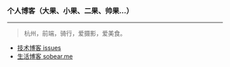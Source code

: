 
### 个人博客（大果、小果、二果、帅果...）

--------------------


> 杭州，前端，骑行，爱摄影，爱美食。


- [技术博客 issues](https://github.com/tomayday/MyBlog/issues?state=open)
- [生活博客 sobear.me](http://sobear.me)



  
  
